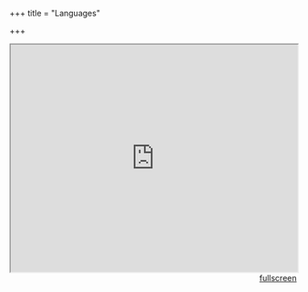 +++
title = "Languages"

+++

<iframe src="https://sasha-kozhukhar.github.io/guatemala_atlas/maps/doted.html" width = "100%" height = "400px"></iframe>
<div align="right"><a href="https://sasha-kozhukhar.github.io/guatemala_atlas/maps/doted.html" target="_blank" class="button">fullscreen</a></div>